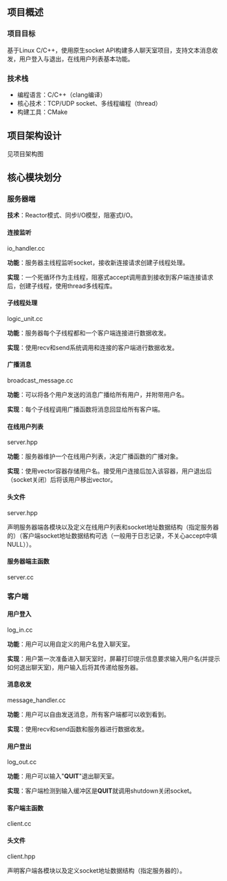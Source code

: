 ## 项目概述

### 项目目标

基于Linux C/C++，使用原生socket API构建多人聊天室项目，支持文本消息收发，用户登入与退出，在线用户列表基本功能。

### 技术栈

- 编程语言：C/C++（clang编译）
- 核心技术：TCP/UDP socket、多线程编程（thread）
- 构建工具：CMake

## 项目架构设计

见项目架构图

## 核心模块划分

### 服务器端

**技术**：Reactor模式、同步I/O模型，阻塞式I/O。

#### 连接监听

io_handler.cc

**功能**：服务器主线程监听socket，接收新连接请求创建子线程处理。

**实现**：一个死循环作为主线程，阻塞式accept调用直到接收到客户端连接请求后，创建子线程，使用thread多线程库。

#### 子线程处理

logic_unit.cc

**功能**：服务器每个子线程都和一个客户端连接进行数据收发。

**实现**：使用recv和send系统调用和连接的客户端进行数据收发。

#### 广播消息

broadcast_message.cc

**功能**：可以将各个用户发送的消息广播给所有用户，并附带用户名。

**实现**：每个子线程调用广播函数将消息回显给所有客户端。

#### 在线用户列表

server.hpp

**功能**：服务器维护一个在线用户列表，决定广播函数的广播对象。

**实现**：使用vector容器存储用户名。接受用户连接后加入该容器，用户退出后（socket关闭）后将该用户移出vector。

#### 头文件

server.hpp

声明服务器端各模块以及定义在线用户列表和socket地址数据结构（指定服务器的）（客户端socket地址数据结构可选（一般用于日志记录，不关心accept中填NULL））。

#### 服务器端主函数

server.cc

### 客户端

#### 用户登入

log_in.cc

**功能**：用户可以用自定义的用户名登入聊天室。

**实现**：用户第一次准备进入聊天室时，屏幕打印提示信息要求输入用户名(并提示如何退出聊天室)，用户输入后将其传递给服务器。

#### 消息收发

message_handler.cc

**功能**：用户可以自由发送消息，所有客户端都可以收到看到。

**实现**：使用recv和send函数和服务器进行数据收发。

#### 用户登出

log_out.cc

**功能**：用户可以输入"**QUIT**"退出聊天室。

**实现**：客户端检测到输入缓冲区是**QUIT**就调用shutdown关闭socket。

#### 客户端主函数

client.cc

#### 头文件

client.hpp

声明客户端各模块以及定义socket地址数据结构（指定服务器的）。